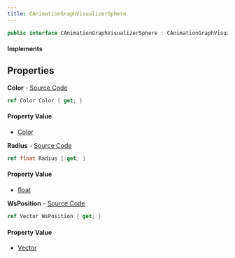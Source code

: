 ```yaml
---
title: CAnimationGraphVisualizerSphere
---
```


```csharp
public interface CAnimationGraphVisualizerSphere : CAnimationGraphVisualizerPrimitiveBase, ISchemaClass<CAnimationGraphVisualizerPrimitiveBase>, ISchemaClass<CAnimationGraphVisualizerSphere>, ISchemaField, ISchemaClass, INativeHandle
```

#### Implements

## Properties

**Color** - [Source Code](https://github.com/swiftly-solution/swiftlys2/blob/main/managed/src/SwiftlyS2.Generated/Schemas/Interfaces/CAnimationGraphVisualizerSphere.cs#L20)

```csharp
ref Color Color { get; }
```

#### Property Value

- [Color](/docs/api/shared/natives/color)

**Radius** - [Source Code](https://github.com/swiftly-solution/swiftlys2/blob/main/managed/src/SwiftlyS2.Generated/Schemas/Interfaces/CAnimationGraphVisualizerSphere.cs#L18)

```csharp
ref float Radius { get; }
```

#### Property Value

- [float](https://learn.microsoft.com/dotnet/api/system.single)

**WsPosition** - [Source Code](https://github.com/swiftly-solution/swiftlys2/blob/main/managed/src/SwiftlyS2.Generated/Schemas/Interfaces/CAnimationGraphVisualizerSphere.cs#L16)

```csharp
ref Vector WsPosition { get; }
```

#### Property Value

- [Vector](/docs/api/shared/natives/vector)

